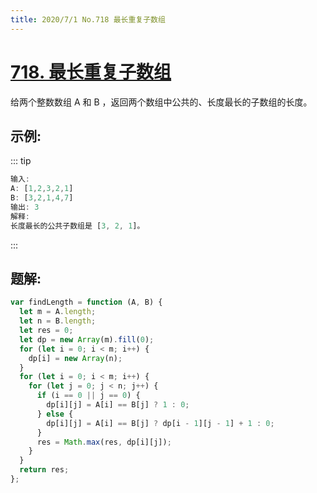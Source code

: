 ```yaml
---
title: 2020/7/1 No.718 最长重复子数组
---
```


# [718. 最长重复子数组](https://leetcode-cn.com/problems/maximum-length-of-repeated-subarray/)

给两个整数数组 A 和 B ，返回两个数组中公共的、长度最长的子数组的长度。

## 示例:

::: tip

```js
输入:
A: [1,2,3,2,1]
B: [3,2,1,4,7]
输出: 3
解释:
长度最长的公共子数组是 [3, 2, 1]。
```

:::

## 题解:

```js
var findLength = function (A, B) {
  let m = A.length;
  let n = B.length;
  let res = 0;
  let dp = new Array(m).fill(0);
  for (let i = 0; i < m; i++) {
    dp[i] = new Array(n);
  }
  for (let i = 0; i < m; i++) {
    for (let j = 0; j < n; j++) {
      if (i == 0 || j == 0) {
        dp[i][j] = A[i] == B[j] ? 1 : 0;
      } else {
        dp[i][j] = A[i] == B[j] ? dp[i - 1][j - 1] + 1 : 0;
      }
      res = Math.max(res, dp[i][j]);
    }
  }
  return res;
};
```
